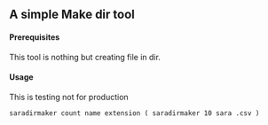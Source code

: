 ## A simple Make dir tool

#### Prerequisites

This tool is nothing but creating file in dir.

#### Usage

This is testing not for production

```
saradirmaker count name extension ( saradirmaker 10 sara .csv )

```




